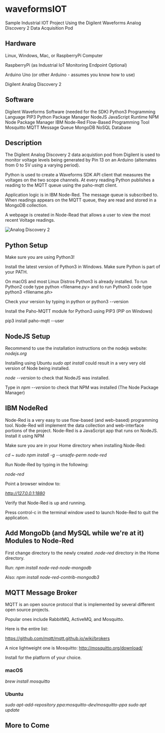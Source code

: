 # waveformsIOT
Sample Industrial IOT Project Using the Digilent Waveforms Analog Discovery 2 Data Acquisition Pod

## Hardware

Linux, Windows, Mac, or RaspberryPi Computer

RaspberryPi (as Industrial IoT Monitoring Endpoint Optional)

Arduino Uno (or other Arduino - assumes you know how to use)

Digilent Analog Discovery 2

## Software
Digilent Waveforms Software (needed for the SDK)
Python3 Programming Language
PIP3 Python Package Manager
NodeJS JavaScript Runtime
NPM Node Package Manager
IBM Node-Red Flow-Based Programming Tool
Mosquitto MQTT Message Queue
MongoDB NoSQL Database

## Description
The Digilent Analog Discovery 2 data acquistion pod from Digilent is used to monitor voltage levels being generated by Pin 13 on an Arduino (alternates from 0 to 5V using a varying period).

Python is used to create a Waveforms SDK API client that measures the voltages on the two scope channels.  At every reading Python publishes a reading to the MQTT queue using the paho-mqtt client.

Application logic is in IBM Node-Red. The message queue is subscribed to.  When readings appears on the MQTT queue, they are read and stored in a MongoDB collection.

A webpage is created in Node-Read that allows a user to view the most recent Voltage readings.

![Analog Discovery 2](https://media.digikey.com/Photos/Digilent,%20Inc/410-321.jpg)

## Python Setup
Make sure you are using Python3!

Install the latest version of Python3 in Windows.  Make sure Python is part of your PATH.

On macOS and most Linux Distros Python3 is already installed.  To run Python2 code type python <filename.py> and to run Python3 code type python3 <filename.ph>

Check your version by typing in python or python3 --version

Install the Paho-MQTT module for Python3 using PIP3 (PIP on Windows)

pip3 install paho-mqtt --user

## NodeJS Setup

Recommend to use the installation instructions on the nodejs website: *nodejs.org*

Installing using Ubuntu *sudo apt install* could result in a very very old version of Node being installed.

*node --version* to check that NodeJS was installed.

Type in *npm --version* to check that NPM was installed (The Node Package Manager)

## IBM NodeRed
Node-Red is a very easy to use flow-based (and web-based) programming tool.  Node-Red will implement the data collection and web-interface portions of the project.  Node-Red is a JavaScript app that runs on NodeJS.   Install it using NPM

Make sure you are in your Home directory when installing Node-Red:

*cd ~
sudo npm install -g --unsafe-perm node-red*

Run Node-Red by typing in the following:

*node-red*

Point a browser window to:

*http://127.0.0.1:1880*

Verify that Node-Red is up and running.

Press control-c in the terminal window used to launch Node-Red to quit the application.

## Add MongoDb (and MySQL while we're at it) Modules to Node-Red

First change directory to the newly created *.node-red* directory in the Home directory.

Run:  *npm install node-red-node-mongodb*

Also: *npm install node-red-contrib-mongodb3*

## MQTT Message Broker 

MQTT is an open source protocol that is implemented by several different open source projects.

Popular ones include RabbitMQ, ActiveMQ, and Mosquitto.

Here is the entire list:

https://github.com/mqtt/mqtt.github.io/wiki/brokers

A nice lightweight one is Mosquitto:
http://mosquitto.org/download/

Install for the platform of your choice.

### macOS

*brew install mosquitto*

### Ubuntu

*sudo apt-add-repository ppa:mosquitto-dev/mosquitto-ppa*
*sudo apt update*

## More to Come

